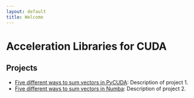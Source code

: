 ```yaml
---
layout: default
title: Welcome
---
```


# Acceleration Libraries for CUDA

## Projects
- [Five different ways to sum vectors in PyCUDA](https://github.com/<your-username>/project1): Description of project 1.
- [Five different ways to sum vectors in Numba](https://github.com/<your-username>/project2): Description of project 2.
